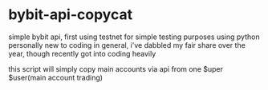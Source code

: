 # bybit-api-copycat
simple bybit api, first using testnet for simple testing purposes
using python
personally new to coding in general, i've dabbled my fair share over the year, 
though recently got into coding heavily


this script will simply copy main accounts via api from one $uper $user(main account trading)
